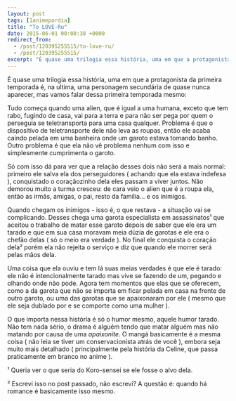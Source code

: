 ```yaml
---
layout: post
tags: [1animepordia]
title: "To LOVE-Ru"
date: 2015-06-01 00:00:38 +0000
redirect_from:
  - /post/120395255515/to-love-ru/
  - /post/120395255515/
excerpt: "É quase uma trilogia essa história, uma em que a protagonista da primeira temporada é, na ultima, uma personagem secundária de quase nunca aparecer, mas vamos falar dessa primeira temporada mesmo:"
---
```


É quase uma trilogia essa história, uma em que a protagonista da
primeira temporada é, na ultima, uma personagem secundária de quase
nunca aparecer, mas vamos falar dessa primeira temporada mesmo:

Tudo começa quando uma alien, que é igual a uma humana, exceto que tem
rabo, fugindo de casa, vai para a terra e para não ser pega por quem o
perseguia se teletransporta para uma casa qualquer. Problema é que o
dispositivo de teletransporte dele não leva as roupas, então ele acaba
caindo pelada em uma banheira onde um garoto estava tomando banho. Outro
problema é que ela não vê problema nenhum com isso e simplesmente
cumprimenta o garoto.

Só com isso dá para ver que a relação desses dois não será a mais
normal: primeiro ele salva ela dos perseguidores ( achando que ela
estava indefesa ), conquistado o coraçãozinho dela eles passam a viver
juntos. Não demorou muito a turma cresceu: de cara veio o alien que é a
roupa ela, então as irmãs, amigas, o pai, resto da família… e os
inimigos.

Quando chegam os inimigos - isso é, o que restava - a situação vai se
complicando. Desses chega uma garota especialista em assassinatos¹ que
aceitou o trabalho de matar esse garoto depois de saber que ele era um
tarado e que em sua casa moravam meia dúzia de garotas e ele era o
chefão delas ( só o meio era verdade ). No final ele conquista o coração
dela² porém ela não rejeita o serviço e diz que quando ele morrer será
pelas mãos dela.

Uma coisa que ela ouviu e tem lá suas meias verdades é que ele é tarado:
ele não é intencionalmente tarado mas vive se fazendo de um, pegando e
olhando onde não pode. Agora tem momentos que elas que se oferecem, como
a da garota que não se importa em ficar pelada em casa na frente de
outro garoto, ou uma das garotas que se apaixonaram por ele ( mesmo que
ele seja dublado por e se comporte como uma mulher ).

O que importa nessa história é só o humor mesmo, aquele humor tarado.
Não tem nada sério, o drama é alguém tendo que matar alguém mas não
matando por causa de uma *apaixonite*. O mangá basicamente é a mesma
coisa ( não leia se tiver um conservacionista atrás de você ), embora
seja muito mais detalhado ( principalmente pela história da Celine, que
passa praticamente em branco no anime ).

<!-- more -->

¹ Queria ver o que seria do Koro-sensei se ele fosse o alvo dela.

² Escrevi isso no post passado, não escrevi? A questão é: quando há
romance é basicamente isso mesmo.


